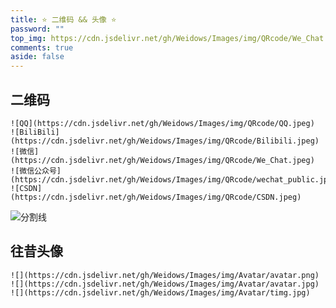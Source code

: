 ```yaml
---
title: ⭐️ 二维码 && 头像 ⭐️
password: ""
top_img: https://cdn.jsdelivr.net/gh/Weidows/Images/img/QRcode/We_Chat.jpeg
comments: true
aside: false
---
```


<!--
 * @Author: Weidows
 * @Date: 2020-08-25 19:14:35
 * @LastEditors: Weidows
 * @LastEditTime: 2022-03-08 15:32:00
 * @FilePath: \Blog-private\source\gallery\QRcode.md
-->

## 二维码

```gallery
![QQ](https://cdn.jsdelivr.net/gh/Weidows/Images/img/QRcode/QQ.jpeg)
![BiliBili](https://cdn.jsdelivr.net/gh/Weidows/Images/img/QRcode/Bilibili.jpeg)
![微信](https://cdn.jsdelivr.net/gh/Weidows/Images/img/QRcode/We_Chat.jpeg)
![微信公众号](https://cdn.jsdelivr.net/gh/Weidows/Images/img/QRcode/wechat_public.jpeg)
![CSDN](https://cdn.jsdelivr.net/gh/Weidows/Images/img/QRcode/CSDN.jpeg)
```

<a>![分割线](https://cdn.jsdelivr.net/gh/Weidows/Images/img/divider.png)</a>

## 往昔头像

```gallery
![](https://cdn.jsdelivr.net/gh/Weidows/Images/img/Avatar/avatar.png)
![](https://cdn.jsdelivr.net/gh/Weidows/Images/img/Avatar/avatar.jpg)
![](https://cdn.jsdelivr.net/gh/Weidows/Images/img/Avatar/timg.jpg)
```
